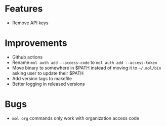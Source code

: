 # Features
- Remove API keys

# Improvements
- Github actions
- Rename `mol auth add --access-code` to `mol auth add --access-token`
- Move binary to somewhere in $PATH instead of moving it to `~/.mol/bin` asking user to update their $PATH
- Add version tags to makefile
- Better logging in released versions

# Bugs
- `mol org` commands only work with organization access code